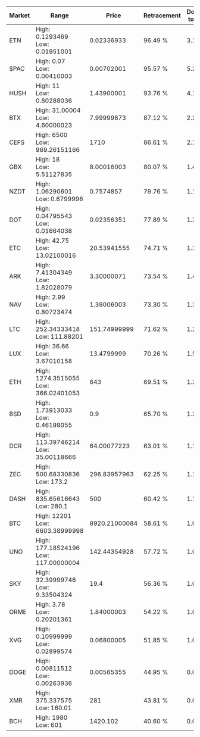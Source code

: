 | Market | Range | Price| Retracement | Doubles to 50% |
| --- | --- | --- | --- | --- |
| ETN | High: 0.1293469<br />Low: 0.01951001 | 0.02336933 | 96.49 % | 3.18 |
| $PAC | High: 0.07<br />Low: 0.00410003 | 0.00702001 | 95.57 % | 5.28 |
| HUSH | High: 11<br />Low: 0.80288036 | 1.43900001 | 93.76 % | 4.10 |
| BTX | High: 31.00004<br />Low: 4.60000023 | 7.99999873 | 87.12 % | 2.23 |
| CEFS | High: 6500<br />Low: 969.26151166 | 1710 | 86.61 % | 2.18 |
| GBX | High: 18<br />Low: 5.51127835 | 8.00016003 | 80.07 % | 1.47 |
| NZDT | High: 1.06290601<br />Low: 0.6799996 | 0.7574857 | 79.76 % | 1.15 |
| DOT | High: 0.04795543<br />Low: 0.01664038 | 0.02356351 | 77.89 % | 1.37 |
| ETC | High: 42.75<br />Low: 13.02100016 | 20.53941555 | 74.71 % | 1.36 |
| ARK | High: 7.41304349<br />Low: 1.82028079 | 3.30000071 | 73.54 % | 1.40 |
| NAV | High: 2.99<br />Low: 0.80723474 | 1.39006003 | 73.30 % | 1.37 |
| LTC | High: 252.34333418<br />Low: 111.88201 | 151.74999999 | 71.62 % | 1.20 |
| LUX | High: 36.66<br />Low: 3.67010158 | 13.4799999 | 70.26 % | 1.50 |
| ETH | High: 1274.3515055<br />Low: 366.02401053 | 643 | 69.51 % | 1.28 |
| BSD | High: 1.73913033<br />Low: 0.46199055 | 0.9 | 65.70 % | 1.22 |
| DCR | High: 113.39746214<br />Low: 35.00118666 | 64.00077223 | 63.01 % | 1.16 |
| ZEC | High: 500.68330836<br />Low: 173.2 | 296.83957963 | 62.25 % | 1.14 |
| DASH | High: 835.65616643<br />Low: 280.1 | 500 | 60.42 % | 1.12 |
| BTC | High: 12201<br />Low: 6603.38999998 | 8920.21000084 | 58.61 % | 1.05 |
| UNO | High: 177.18524196<br />Low: 117.00000004 | 142.44354928 | 57.72 % | 1.03 |
| SKY | High: 32.39999746<br />Low: 9.33504324 | 19.4 | 56.36 % | 1.08 |
| ORME | High: 3.78<br />Low: 0.20201361 | 1.84000003 | 54.22 % | 1.08 |
| XVG | High: 0.10999999<br />Low: 0.02899574 | 0.06800005 | 51.85 % | 1.02 |
| DOGE | High: 0.00811512<br />Low: 0.00263936 | 0.00565355 | 44.95 % | 0.00 |
| XMR | High: 375.337575<br />Low: 160.01 | 281 | 43.81 % | 0.00 |
| BCH | High: 1980<br />Low: 601 | 1420.102 | 40.60 % | 0.00 |
